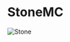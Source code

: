 # StoneMC 

![Stone](https://github.com/user-attachments/assets/a02f9314-674f-4572-938d-24adc597adf7)

